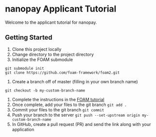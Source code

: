 # nanopay Applicant Tutorial
Welcome to the applicant tutorial for nanopay.

## Getting Started
1. Clone this project locally
1. Change directory to the project directory
1. Initialize the FOAM submodule
```
git submodule init
git clone https://github.com/foam-framework/foam2.git
```
1. Create a branch off of master (filling in your own branch name)
```
git checkout -b my-custom-branch-name
```
1. Complete the instructions in the [FOAM tutorial](http://foam.nanopay.net/tutorial/phonecat/0-intro/)
1. Once complete, add your files to the git branch ```git add .```
1. Commit your files to the git branch ```git commit```
1. Push your branch to the server ```git push --set-upstream origin my-custom-branch-name```
1. In GitHub, create a pull request (PR) and send the link along with your application
